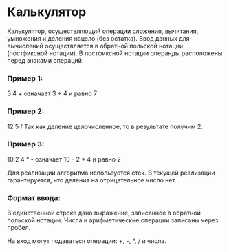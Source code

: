 # Калькулятор

Калькулятор, осуществляющий операции сложения, вычитания, умножения и деления нацело (без остатка). Ввод данных для вычислений осуществляется в обратной польской нотации (постфиксной нотации).
В постфиксной нотации операнды расположены перед знаками операций.

### Пример 1:
3 4 +
означает 3 + 4 и равно 7

### Пример 2:
12 5 /
Так как деление целочисленное, то в результате получим 2.

### Пример 3:
10 2 4 * -
означает 10 - 2 * 4 и равно 2

Для реализации алгоритма используется стек.
В текущей реализации гарантируется, что деления на отрицательное число нет.

### Формат ввода:
В единственной строке дано выражение, записанное в обратной польской нотации. Числа и арифметические операции записаны через пробел.

На вход могут подаваться операции: +, -, *, / и числа.